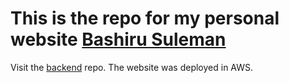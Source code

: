 # This is the repo for my personal website [Bashiru Suleman](https://www.bashirusuleman.ga)
Visit the [backend](https://github.com/bashirusuleman/personal_website_backend) repo.
The website was deployed in AWS. 

